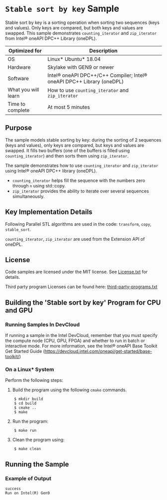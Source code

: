 # `Stable sort by key` Sample

Stable sort by key is a sorting operation when sorting two sequences (keys and values). Only keys are compared, but both keys and values are swapped. This sample demonstrates `counting_iterator` and `zip_iterator` from Intel&reg; oneAPI DPC++ Library (oneDPL).


| Optimized for                   | Description                                                                      |
|---------------------------------|----------------------------------------------------------------------------------|
| OS                              | Linux* Ubuntu* 18.04                                                             |
| Hardware                        | Skylake with GEN9 or newer                                                       |
| Software                        | Intel&reg; oneAPI DPC++/C++ Compiler; Intel&reg; oneAPI DPC++ Library (oneDPL)   |
| What you will learn             | How to use `counting_iterator` and `zip_iterator`                                |
| Time to complete                | At most 5 minutes                                                                |

## Purpose

The sample models stable sorting by key: during the sorting of 2 sequences (keys and values), only keys are compared, but keys and values are swapped.
It fills two buffers (one of the buffers is filled using `counting_iterator`) and then sorts them using `zip_iterator`.

The sample demonstrates how to use `counting_iterator` and `zip_iterator` using Intel&reg; oneAPI DPC++ library (oneDPL).
* `counting_iterator` helps fill the sequence with the numbers zero through `n` using std::copy.
* `zip_iterator` provides the ability to iterate over several sequences simultaneously.

## Key Implementation Details

Following Parallel STL algorithms are used in the code: `transform`, `copy`, `stable_sort`.

`counting_iterator`, `zip_iterator` are used from the Extension API of oneDPL.

## License

Code samples are licensed under the MIT license. See
[License.txt](https://github.com/oneapi-src/oneAPI-samples/blob/master/License.txt) for details.

Third party program Licenses can be found here: [third-party-programs.txt](https://github.com/oneapi-src/oneAPI-samples/blob/master/third-party-programs.txt)

## Building the 'Stable sort by key' Program for CPU and GPU

### Running Samples In DevCloud
If running a sample in the Intel DevCloud, remember that you must specify the compute node (CPU, GPU, FPGA) and whether to run in batch or interactive mode. For more information, see the Intel&reg; oneAPI Base Toolkit Get Started Guide (https://devcloud.intel.com/oneapi/get-started/base-toolkit/)

### On a Linux* System
Perform the following steps:

1. Build the program using the following `cmake` commands.
```
    $ mkdir build
    $ cd build
    $ cmake ..
    $ make
```

2. Run the program:
```
    $ make run
```

3. Clean the program using:
```
    $ make clean
```

## Running the Sample
### Example of Output

```
success
Run on Intel(R) Gen9
```
